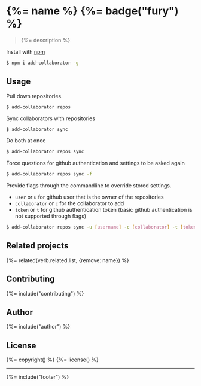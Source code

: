 # {%= name %} {%= badge("fury") %}

> {%= description %}

Install with [npm](https://www.npmjs.com/)

```sh
$ npm i add-collaborator -g
```

## Usage

Pull down repositories.

```sh
$ add-collaborator repos
```

Sync collaborators with repositories

```sh
$ add-collaborator sync
```

Do both at once

```sh
$ add-collaborator repos sync
```

Force questions for github authentication and settings to be asked again

```sh
$ add-collaborator repos sync -f
```

Provide flags through the commandline to override stored settings.

 - `user` or `u` for github user that is the owner of the repositories
 - `collaborator` or `c` for the collaborator to add
 - `token` or `t` for github authentication token (basic github authentication is not supported through flags)

```sh
$ add-collaborator repos sync -u [username] -c [collaborator] -t [token]
```

## Related projects
<!-- add an array of related projects, then un-escape the helper -->
{%= related(verb.related.list, {remove: name}) %}

## Contributing
{%= include("contributing") %}

## Author
{%= include("author") %}

## License
{%= copyright() %}
{%= license() %}

***

{%= include("footer") %}

